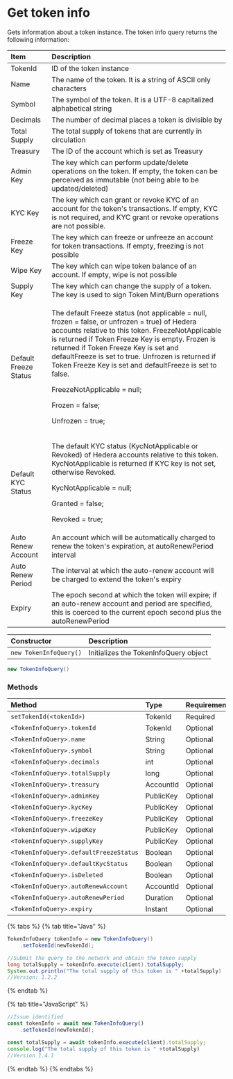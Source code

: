 # Get token info

Gets information about a token instance. The token info query returns the following information:

<table>
  <thead>
    <tr>
      <th style="text-align:left">Item</th>
      <th style="text-align:left">Description</th>
    </tr>
  </thead>
  <tbody>
    <tr>
      <td style="text-align:left">TokenId</td>
      <td style="text-align:left">ID of the token instance</td>
    </tr>
    <tr>
      <td style="text-align:left">Name</td>
      <td style="text-align:left">The name of the token. It is a string of ASCII only characters</td>
    </tr>
    <tr>
      <td style="text-align:left">Symbol</td>
      <td style="text-align:left">The symbol of the token. It is a UTF-8 capitalized alphabetical string</td>
    </tr>
    <tr>
      <td style="text-align:left">Decimals</td>
      <td style="text-align:left">The number of decimal places a token is divisible by</td>
    </tr>
    <tr>
      <td style="text-align:left">Total Supply</td>
      <td style="text-align:left">The total supply of tokens that are currently in circulation</td>
    </tr>
    <tr>
      <td style="text-align:left">Treasury</td>
      <td style="text-align:left">The ID of the account which is set as Treasury</td>
    </tr>
    <tr>
      <td style="text-align:left">Admin Key</td>
      <td style="text-align:left">The key which can perform update/delete operations on the token. If empty,
        the token can be perceived as immutable (not being able to be updated/deleted)</td>
    </tr>
    <tr>
      <td style="text-align:left">KYC Key</td>
      <td style="text-align:left">The key which can grant or revoke KYC of an account for the token&apos;s
        transactions. If empty, KYC is not required, and KYC grant or revoke operations
        are not possible.</td>
    </tr>
    <tr>
      <td style="text-align:left">Freeze Key</td>
      <td style="text-align:left">The key which can freeze or unfreeze an account for token transactions.
        If empty, freezing is not possible</td>
    </tr>
    <tr>
      <td style="text-align:left">Wipe Key</td>
      <td style="text-align:left">The key which can wipe token balance of an account. If empty, wipe is
        not possible</td>
    </tr>
    <tr>
      <td style="text-align:left">Supply Key</td>
      <td style="text-align:left">The key which can change the supply of a token. The key is used to sign
        Token Mint/Burn operations</td>
    </tr>
    <tr>
      <td style="text-align:left">Default Freeze Status</td>
      <td style="text-align:left">
        <p>The default Freeze status (not applicable = null, frozen = false, or unfrozen
          = true) of Hedera accounts relative to this token.<b> </b>FreezeNotApplicable
          is returned if Token Freeze Key is empty. Frozen is returned if Token Freeze
          Key is set and defaultFreeze is set to true. Unfrozen is returned if Token
          Freeze Key is set and defaultFreeze is set to false.</p>
        <p>FreezeNotApplicable = null;</p>
        <p>Frozen = false;</p>
        <p>Unfrozen = true;</p>
      </td>
    </tr>
    <tr>
      <td style="text-align:left">Default KYC Status</td>
      <td style="text-align:left">
        <p>The default KYC status (KycNotApplicable or Revoked) of Hedera accounts
          relative to this token. KycNotApplicable is returned if KYC key is not
          set, otherwise Revoked.</p>
        <p>KycNotApplicable = null;</p>
        <p>Granted = false;</p>
        <p>Revoked = true;</p>
      </td>
    </tr>
    <tr>
      <td style="text-align:left">Auto Renew Account</td>
      <td style="text-align:left">An account which will be automatically charged to renew the token&apos;s
        expiration, at autoRenewPeriod interval</td>
    </tr>
    <tr>
      <td style="text-align:left">Auto Renew Period</td>
      <td style="text-align:left">The interval at which the auto-renew account will be charged to extend
        the token&apos;s expiry</td>
    </tr>
    <tr>
      <td style="text-align:left">Expiry</td>
      <td style="text-align:left">The epoch second at which the token will expire; if an auto-renew account
        and period are specified, this is coerced to the current epoch second plus
        the autoRenewPeriod</td>
    </tr>
  </tbody>
</table>

| Constructor | Description |
| :--- | :--- |
| `new TokenInfoQuery()` | Initializes the TokenInfoQuery object |

```java
new TokenInfoQuery()
```

### Methods

| Method | Type | Requirement |
| :--- | :--- | :--- |
| `setTokenId(<tokenId>)` | TokenId | Required |
| `<TokenInfoQuery>.tokenId` | TokenId | Optional |
| `<TokenInfoQuery>.name` | String | Optional |
| `<TokenInfoQuery>.symbol` | String | Optional |
| `<TokenInfoQuery>.decimals` | int | Optional |
| `<TokenInfoQuery>.totalSupply` | long | Optional |
| `<TokenInfoQuery>.treasury` | AccountId | Optional |
| `<TokenInfoQuery>.adminKey` | PublicKey | Optional |
| `<TokenInfoQuery>.kycKey` | PublicKey | Optional |
| `<TokenInfoQuery>.freezeKey` | PublicKey | Optional |
| `<TokenInfoQuery>.wipeKey` | PublicKey | Optional |
| `<TokenInfoQuery>.supplyKey` | PublicKey | Optional |
| `<TokenInfoQuery>.defaultFreezeStatus` | Boolean | Optional |
| `<TokenInfoQuery>.defaultKycStatus` | Boolean | Optional |
| `<TokenInfoQuery>.isDeleted` | Boolean | Optional |
| `<TokenInfoQuery>.autoRenewAccount` | AccountId | Optional |
| `<TokenInfoQuery>.autoRenewPeriod` | Duration | Optional |
| `<TokenInfoQuery>.expiry` | Instant | Optional |

{% tabs %}
{% tab title="Java" %}
```java
TokenInfoQuery tokenInfo = new TokenInfoQuery()
    .setTokenId(newTokenId);

//Submit the query to the network and obtain the token supply
long totalSupply = tokenInfo.execute(client).totalSupply;
System.out.println("The total supply of this token is " +totalSupply)
//Version: 1.2.2
```
{% endtab %}

{% tab title="JavaScript" %}
```javascript
//Issue identified
const tokenInfo = await new TokenInfoQuery()
    .setTokenId(newTokenId);

const totalSupply = await tokenInfo.execute(client).totalSupply;
console.log("The total supply of this token is " +totalSupply)
//Version 1.4.1
```
{% endtab %}
{% endtabs %}





